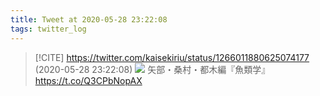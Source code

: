 ```yaml
---
title: Tweet at 2020-05-28 23:22:08
tags: twitter_log
---
```


> [!CITE] https://twitter.com/kaisekiriu/status/1266011880625074177 (2020-05-28 23:22:08)
> ![](https://twitter.com/kaisekiriu/status/1266011880625074177)
> 矢部・桑村・都木編『魚類学』
> https://t.co/Q3CPbNopAX

